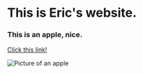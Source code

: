 # This is Eric's website.

### This is an apple, nice.
[Click this link!](https://d35cboq8p4kpyk.cloudfront.net)

![Picture of an apple](https://www.discountpartysupplies.com.au/media/catalog/product/cache/bee498d0887183cc5ae5d15ff8c9c20c/f/r/frudeaf03.jpg "Apple")

